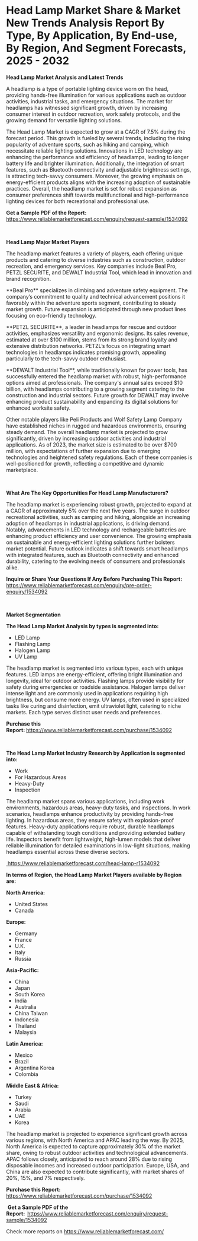 <p><h1>Head Lamp Market Share & Market New Trends Analysis Report By Type, By Application, By End-use, By Region, And Segment Forecasts, 2025 - 2032</h1></p><p><strong>Head Lamp Market Analysis and Latest Trends</strong></p>
<p><p>A headlamp is a type of portable lighting device worn on the head, providing hands-free illumination for various applications such as outdoor activities, industrial tasks, and emergency situations. The market for headlamps has witnessed significant growth, driven by increasing consumer interest in outdoor recreation, work safety protocols, and the growing demand for versatile lighting solutions.</p><p>The Head Lamp Market is expected to grow at a CAGR of 7.5% during the forecast period. This growth is fueled by several trends, including the rising popularity of adventure sports, such as hiking and camping, which necessitate reliable lighting solutions. Innovations in LED technology are enhancing the performance and efficiency of headlamps, leading to longer battery life and brighter illumination. Additionally, the integration of smart features, such as Bluetooth connectivity and adjustable brightness settings, is attracting tech-savvy consumers. Moreover, the growing emphasis on energy-efficient products aligns with the increasing adoption of sustainable practices. Overall, the headlamp market is set for robust expansion as consumer preferences shift towards multifunctional and high-performance lighting devices for both recreational and professional use.</p></p>
<p><strong>Get a Sample PDF of the Report:&nbsp;</strong> <a href="https://www.reliablemarketforecast.com/enquiry/request-sample/1534092?utm_campaign=3521&utm_medium=2&utm_source=Github&utm_content=ia&utm_term=04042025&utm_id=head-lamp">https://www.reliablemarketforecast.com/enquiry/request-sample/1534092</a></p>
<p>&nbsp;</p>
<p><strong>Head Lamp Major Market Players</strong></p>
<p><p>The headlamp market features a variety of players, each offering unique products and catering to diverse industries such as construction, outdoor recreation, and emergency services. Key companies include Beal Pro, PETZL SECURITE, and DEWALT Industrial Tool, which lead in innovation and brand recognition.</p><p>**Beal Pro** specializes in climbing and adventure safety equipment. The company’s commitment to quality and technical advancement positions it favorably within the adventure sports segment, contributing to steady market growth. Future expansion is anticipated through new product lines focusing on eco-friendly technology.</p><p>**PETZL SECURITE**, a leader in headlamps for rescue and outdoor activities, emphasizes versatility and ergonomic designs. Its sales revenue, estimated at over $100 million, stems from its strong brand loyalty and extensive distribution networks. PETZL’s focus on integrating smart technologies in headlamps indicates promising growth, appealing particularly to the tech-savvy outdoor enthusiast.</p><p>**DEWALT Industrial Tool**, while traditionally known for power tools, has successfully entered the headlamp market with robust, high-performance options aimed at professionals. The company's annual sales exceed $10 billion, with headlamps contributing to a growing segment catering to the construction and industrial sectors. Future growth for DEWALT may involve enhancing product sustainability and expanding its digital solutions for enhanced worksite safety.</p><p>Other notable players like Peli Products and Wolf Safety Lamp Company have established niches in rugged and hazardous environments, ensuring steady demand. The overall headlamp market is projected to grow significantly, driven by increasing outdoor activities and industrial applications. As of 2023, the market size is estimated to be over $700 million, with expectations of further expansion due to emerging technologies and heightened safety regulations. Each of these companies is well-positioned for growth, reflecting a competitive and dynamic marketplace.</p></p>
<p>&nbsp;</p>
<p><strong>What Are The Key Opportunities For Head Lamp Manufacturers?</strong></p>
<p><p>The headlamp market is experiencing robust growth, projected to expand at a CAGR of approximately 5% over the next five years. The surge in outdoor recreational activities, such as camping and hiking, alongside an increasing adoption of headlamps in industrial applications, is driving demand. Notably, advancements in LED technology and rechargeable batteries are enhancing product efficiency and user convenience. The growing emphasis on sustainable and energy-efficient lighting solutions further bolsters market potential. Future outlook indicates a shift towards smart headlamps with integrated features, such as Bluetooth connectivity and enhanced durability, catering to the evolving needs of consumers and professionals alike.</p></p>
<p><strong>Inquire or Share Your Questions If Any Before Purchasing This Report:</strong> <a href="https://www.reliablemarketforecast.com/enquiry/pre-order-enquiry/1534092?utm_campaign=3521&utm_medium=2&utm_source=Github&utm_content=ia&utm_term=04042025&utm_id=head-lamp">https://www.reliablemarketforecast.com/enquiry/pre-order-enquiry/1534092</a></p>
<p>&nbsp;</p>
<p><strong>Market Segmentation</strong></p>
<p><strong>The Head Lamp Market Analysis by types is segmented into:</strong></p>
<p><ul><li>LED Lamp</li><li>Flashing Lamp</li><li>Halogen Lamp</li><li>UV Lamp</li></ul></p>
<p><p>The headlamp market is segmented into various types, each with unique features. LED lamps are energy-efficient, offering bright illumination and longevity, ideal for outdoor activities. Flashing lamps provide visibility for safety during emergencies or roadside assistance. Halogen lamps deliver intense light and are commonly used in applications requiring high brightness, but consume more energy. UV lamps, often used in specialized tasks like curing and disinfection, emit ultraviolet light, catering to niche markets. Each type serves distinct user needs and preferences.</p></p>
<p><strong>Purchase this Report:&nbsp;</strong><a href="https://www.reliablemarketforecast.com/purchase/1534092?utm_campaign=3521&utm_medium=2&utm_source=Github&utm_content=ia&utm_term=04042025&utm_id=head-lamp">https://www.reliablemarketforecast.com/purchase/1534092</a></p>
<p>&nbsp;</p>
<p><strong>The Head Lamp Market Industry Research by Application is segmented into:</strong></p>
<p><ul><li>Work</li><li>For Hazardous Areas</li><li>Heavy-Duty</li><li>Inspection</li></ul></p>
<p><p>The headlamp market spans various applications, including work environments, hazardous areas, heavy-duty tasks, and inspections. In work scenarios, headlamps enhance productivity by providing hands-free lighting. In hazardous areas, they ensure safety with explosion-proof features. Heavy-duty applications require robust, durable headlamps capable of withstanding tough conditions and providing extended battery life. Inspectors benefit from lightweight, high-lumen models that deliver reliable illumination for detailed examinations in low-light situations, making headlamps essential across these diverse sectors.</p></p>
<p><a href="https://www.reliablemarketforecast.com/head-lamp-r1534092?utm_campaign=3521&utm_medium=2&utm_source=Github&utm_content=ia&utm_term=04042025&utm_id=head-lamp">&nbsp;https://www.reliablemarketforecast.com/head-lamp-r1534092</a></p>
<p><strong>In terms of Region, the Head Lamp Market Players available by Region are:</strong></p>
<p>
    <p> <strong> North America: </strong>
        <ul>
            <li>United States</li>
            <li>Canada</li>
        </ul>
        </p> 
    <p> <strong> Europe: </strong>
        <ul>
            <li>Germany</li>
            <li>France</li>
            <li>U.K.</li>
            <li>Italy</li>
            <li>Russia</li>
        </ul>
        </p> 
    <p> <strong> Asia-Pacific: </strong>
        <ul>
            <li>China</li>
            <li>Japan</li>
            <li>South Korea</li>
            <li>India</li>
            <li>Australia</li>
            <li>China Taiwan</li>
            <li>Indonesia</li>
            <li>Thailand</li>
            <li>Malaysia</li>
        </ul>
        </p> 
    <p> <strong> Latin America: </strong>
        <ul>
            <li>Mexico</li>
            <li>Brazil</li>
            <li>Argentina Korea</li>
            <li>Colombia</li>
        </ul>
        </p> 
    <p> <strong> Middle East & Africa: </strong>
        <ul>
            <li>Turkey</li>
            <li>Saudi</li>
            <li>Arabia</li>
            <li>UAE</li>
            <li>Korea</li>
        </ul>
    </p>
    </p>
<p><p>The headlamp market is projected to experience significant growth across various regions, with North America and APAC leading the way. By 2025, North America is expected to capture approximately 30% of the market share, owing to robust outdoor activities and technological advancements. APAC follows closely, anticipated to reach around 28% due to rising disposable incomes and increased outdoor participation. Europe, USA, and China are also expected to contribute significantly, with market shares of 20%, 15%, and 7% respectively.</p></p>
<p><strong>Purchase this Report: </strong><a href="https://www.reliablemarketforecast.com/purchase/1534092?utm_campaign=3521&utm_medium=2&utm_source=Github&utm_content=ia&utm_term=04042025&utm_id=head-lamp">https://www.reliablemarketforecast.com/purchase/1534092</a></p>
<p>&nbsp;<strong>Get a Sample PDF of the Report:&nbsp;&nbsp;</strong><a href="https://www.reliablemarketforecast.com/enquiry/request-sample/1534092?utm_campaign=3521&utm_medium=2&utm_source=Github&utm_content=ia&utm_term=04042025&utm_id=head-lamp">https://www.reliablemarketforecast.com/enquiry/request-sample/1534092</a></p>
<p><strong></strong></p>
<p>Check more reports on <a href="https://www.reliablemarketforecast.com/?utm_campaign=3521&utm_medium=2&utm_source=Github&utm_content=ia&utm_term=04042025&utm_id=head-lamp">https://www.reliablemarketforecast.com/</a></p>